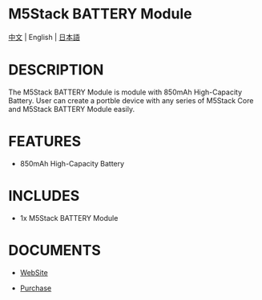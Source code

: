 # M5Stack BATTERY Module

[中文](/zh_CN/product_documents/modules/module_battery) | English | [日本語](ja/product_documents/modules/module_battery)

# DESCRIPTION

The M5Stack BATTERY Module is module with 850mAh High-Capacity Battery.
User can create a portble device with any series of M5Stack Core and
M5Stack BATTERY Module easily.

# FEATURES

-  850mAh High-Capacity Battery

# INCLUDES

-  1x M5Stack BATTERY Module

# DOCUMENTS

-  [WebSite](https://m5stack.com)

- [Purchase](https://www.aliexpress.com/store/product/M5Stack-Official-In-Stock-Battery-Module-for-Arduino-ESP32-Core-Development-Kit-Capacity-850mAh-Stackable-IoT/3226069_32839688875.html?spm=2114.12010610.8148356.8.7b26c4a1uVFob3.html)
